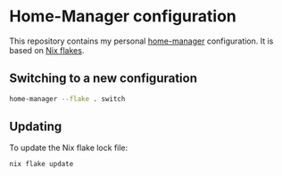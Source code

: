 # Home-Manager configuration

This repository contains my personal [home-manager](https://github.com/nix-community/home-manager) configuration. It is based on [Nix flakes](https://nixos.wiki/wiki/Flakes).

## Switching to a new configuration

```bash
home-manager --flake . switch
```

## Updating

To update the Nix flake lock file:

```bash
nix flake update
```
